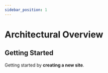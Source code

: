 ```yaml
---
sidebar_position: 1
---
```


# Architectural Overview

## Getting Started

Getting started by **creating a new site**.
